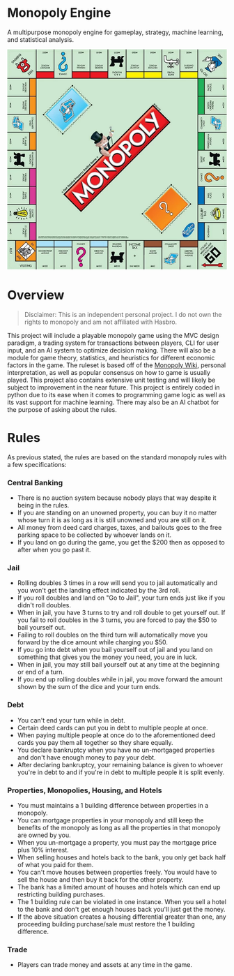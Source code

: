 # Monopoly Engine

A multipurpose monopoly engine for gameplay, strategy, machine learning, and statistical analysis.

![](images/monopolyboard.png)

# Overview

> Disclaimer: This is an independent personal project. I do not own the rights to monopoly and am not affiliated with Hasbro.

This project will include a playable monopoly game using the MVC design paradigm, a trading system for transactions between players, CLI for user input, and an AI system to optimize decision making. There will also be a module for game theory, statistics, and heuristics for different economic factors in the game. The ruleset is based off of the [Monopoly Wiki](https://monopoly.fandom.com/wiki/House_Rules), personal interpretation, as well as popular consensus on how to game is usually played. This project also contains extensive unit testing and will likely be subject to improvement in the near future. This project is entirely coded in python due to its ease when it comes to programming game logic as well as its vast support for machine learning. There may also be an AI chatbot for the purpose of asking about the rules.

# Rules

As previous stated, the rules are based on the standard monopoly rules with a few specifications:

### Central Banking

* There is no auction system because nobody plays that way despite it being in the rules.
* If you are standing on an unowned property, you can buy it no matter whose turn it is as long as it is still unowned and you are still on it.
* All money from deed card charges, taxes, and bailouts goes to the free parking space to be collected by whoever lands on it.
* If you land on go during the game, you get the $200 then as opposed to after when you go past it.

### Jail

* Rolling doubles 3 times in a row will send you to jail automatically and you won't get the landing effect indicated by the 3rd roll.
* If you roll doubles and land on "Go to Jail", your turn ends just like if you didn't roll doubles.
* When in jail, you have 3 turns to try and roll double to get yourself out. If you fail to roll doubles in the 3 turns, you are forced to pay the $50 to bail yourself out.
* Failing to roll doubles on the third turn will automatically move you forward by the dice amount while charging you $50.
* If you go into debt when you bail yourself out of jail and you land on something that gives you the money you need, you are in luck. 
* When in jail, you may still bail yourself out at any time at the beginning or end of a turn.
* If you end up rolling doubles while in jail, you move forward the amount shown by the sum of the dice and your turn ends.

### Debt

* You can't end your turn while in debt.
* Certain deed cards can put you in debt to multiple people at once.
* When paying multiple people at once do to the aforementioned deed cards you pay them all together so they share equally.
* You declare bankruptcy when you have no un-mortgaged properties and don't have enough money to pay your debt.
* After declaring bankruptcy, your remaining balance is given to whoever you're in debt to and if you're in debt to multiple people it is split evenly.

### Properties, Monopolies, Housing, and Hotels

* You must maintains a 1 building difference between properties in a monopoly.
* You can mortgage properties in your monopoly and still keep the benefits of the monopoly as long as all the properties in that monopoly are owned by you.
* When you un-mortgage a property, you must pay the mortgage price plus 10% interest.
* When selling houses and hotels back to the bank, you only get back half of what you paid for them.
* You can't move houses between properties freely. You would have to sell the house and then buy it back for the other property.
* The bank has a limited amount of houses and hotels which can end up restricting building purchases.
* The 1 building rule can be violated in one instance. When you sell a hotel to the bank and don't get enough houses back you'll just get the money.
* If the above situation creates a housing differential greater than one, any proceeding building purchase/sale must restore the 1 building difference.

### Trade

* Players can trade money and assets at any time in the game.

